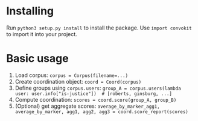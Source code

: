 # Installing
Run `python3 setup.py install` to install the package.
Use `import convokit` to import it into your project.

# Basic usage
1. Load corpus: `corpus = Corpus(filename=...)`
2. Create coordination object: `coord = Coord(corpus)`
3. Define groups using `corpus.users`:
        `group_A = corpus.users(lambda user: user.info["is-justice"])  # [roberts, ginsburg, ...]`
4. Compute coordination: `scores = coord.score(group_A, group_B)`
5. (Optional) get aggregate scores:
        `average_by_marker_agg1, average_by_marker, agg1, agg2, agg3 = coord.score_report(scores)`
